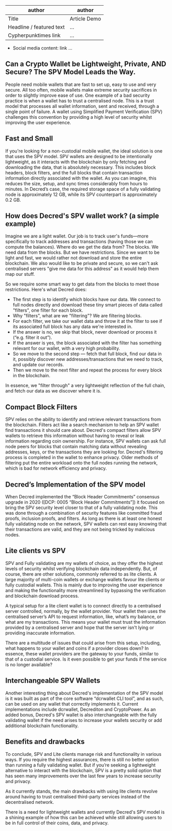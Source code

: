 
| author | author |
| --- | ----------- |
| Title | Article Demo |
| Headline / featured text | … |
| Cypherpunktimes link | … |

* Social media content: link …

## Can a Crypto Wallet be Lightweight, Private, AND Secure? The SPV Model Leads the Way.

People need mobile wallets that are fast to set up, easy to use and very secure. All too often, mobile wallets make extreme security sacrifices in order to slightly improve ease of use. One example of a bad security practice is when a wallet has to trust a centralised node. This is a trust model that processes all wallet information, sent and received, through a single point of failure. A wallet using Simplified Payment Verification (SPV) challenges this convention by providing a high level of security whilst improving the user experience. 

## Fast and Small

If you're looking for a non-custodial mobile wallet, the ideal solution is one that uses the SPV model. SPV wallets are designed to be intentionally lightweight, as it interacts with the blockchain by only fetching and downloading the data, that is absolutely necessary. This includes block headers, block filters, and the full blocks that contain transaction information directly associated with the wallet. As you can imagine, this reduces the size, setup, and sync times considerably from hours to minutes. In Decred’s case, the required storage space of a fully validating node is approximately 12 GB, while its SPV counterpart is approximately 0.2 GB.

## How does Decred's SPV wallet work? (a simple example)

Imagine we are a light wallet. Our job is to track user's funds—more specifically to track addresses and transactions (having those we can compute the balances). Where do we get the data from? The blocks. We need data from the blocks. But we have restrictions. Since we want to be light and fast, we would rather not download and store the entire blockchain. We also would like to be private and secure, so we can't ask centralised servers "give me data for this address" as it would help them map our stuff.

So we require some smart way to get data from the blocks to meet those restrictions. Here's what Decred does:
*  The first step is to identify which blocks have our data. We connect to full nodes directly and download these tiny smart pieces of data called "filters", one filter for each block. 
* Why "filters", what are we "filtering"? We are filtering blocks.
* For each filter, we take our wallet data and throw it at the filter to see if its associated full block has any data we're interested in. 
* If the answer is no, we skip that block, never download or process it (“e.g. filter it out”). 
* If the answer is yes, the block associated with the filter has something relevant for our wallet, with a very high probability. 
* So we move to the second step — fetch that full block, find our data in it, possibly discover new addresses/transactions that we need to track, and update our records. 
* Then we move to the next filter and repeat the process for every block in the blockchain.

In essence, we "filter through" a very lightweight reflection of the full chain, and fetch our data as we discover where it is.

## Compact Block Filters

SPV relies on the ability to identify and retrieve relevant transactions from the blockchain. Filters act like a search mechanism to help an SPV wallet find transactions it should care about. Decred's compact filters allow SPV wallets to retrieve this information without having to reveal or leak information regarding coin ownership. For instance, SPV wallets can ask full node peers for blocks that contain matching data without revealing addresses, keys, or the transactions they are looking for. Decred's filtering process is completed in the wallet to enhance privacy. Older methods of filtering put the entire workload onto the full nodes running the network, which is bad for network efficiency and privacy.

## Decred’s Implementation of the SPV model

When Decred implemented the “Block Header Commitments” consensus upgrade in 2020 ([DCP: 0005 “Block Header Commitments”]) it focused on bring the SPV security level closer to that of a fully validating node. This was done through a combination of security features like committed fraud proofs, inclusion proofs, and filters. As long as there is at least one honest fully validating node on the network, SPV wallets can rest easy knowing that their transactions are valid, and they are not being tricked by malicious nodes.

## Lite clients vs SPV

SPV and Fully validating are my wallets of choice, as they offer the highest levels of security whilst verifying blockchain data independently. But, of course, there are other solutions, commonly referred to as lite clients. A large majority of multi-coin wallets or exchange wallets favour lite clients or fully custodial wallets. This is mainly due to improving the user experience and making the functionality more streamlined by bypassing the verification and blockchain download process.

A typical setup for a lite client wallet is to connect directly to a centralised server controlled, normally, by the wallet provider. Your wallet then uses the centralised server’s API to request information, like, what’s my balance, or what are my transactions. This means your wallet must trust the information provided by a centralised server and hope that the server isn't lying or providing inaccurate information.

There are a multitude of issues that could arise from this setup, including, what happens to your wallet and coins if a provider closes down? In essence, these wallet providers are the gateway to your funds, similar to that of a custodial service. Is it even possible to get your funds if the service is no longer available?

## Interchangeable SPV Wallets

Another interesting thing about Decred's implementation of the SPV model is it was built as part of the core software “dcrwallet CLI tool”, and as such, can be used on any wallet that correctly implements it. Current implementations include dcrwallet, Decrediton and CryptoPower. As an added bonus, Decred's SPV wallet is also interchangeable with the fully validating wallet if the need arises to increase your wallets security or add additional blockchain functionality.

## Benefits and drawbacks

To conclude, SPV and Lite clients manage risk and functionality in various ways. If you require the highest assurances, there is still no better option than running a fully validating wallet. But if you’re seeking a lightweight alternative to interact with the blockchain, SPV is a pretty solid option that has seen many improvements over the last few years to increase security and privacy. 

As it currently stands, the main drawbacks with using lite clients revolve around having to trust centralised third-party services instead of the decentralised network.

There is a need for lightweight wallets and currently Decred's SPV model is a shining example of how this can be achieved while still allowing users to be in full control of their coins, data, and privacy.
